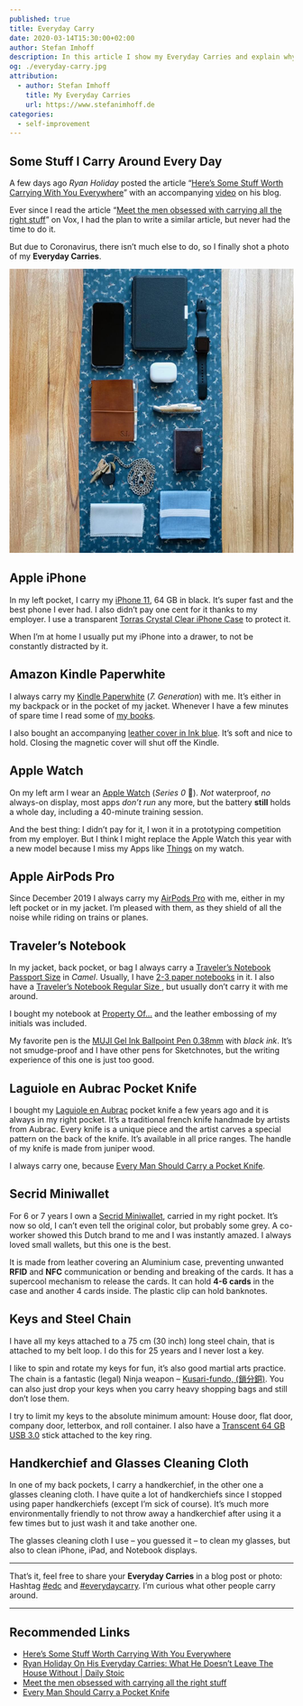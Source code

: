 ```yaml
---
published: true
title: Everyday Carry
date: 2020-03-14T15:30:00+02:00
author: Stefan Imhoff
description: In this article I show my Everyday Carries and explain why I carry them.
og: ./everyday-carry.jpg
attribution:
  - author: Stefan Imhoff
    title: My Everyday Carries
    url: https://www.stefanimhoff.de
categories:
  - self-improvement
---
```


## Some Stuff I Carry Around Every Day

A few days ago _Ryan Holiday_ posted the article “[Here’s Some Stuff Worth Carrying With You Everywhere](https://ryanholiday.net/heres-some-stuff-worth-carrying-with-you-everywhere/)” with an accompanying [video](https://www.youtube.com/watch?v=oaXMijw241c) on his blog.

Ever since I read the article “[Meet the men obsessed with carrying all the right stuff](https://www.vox.com/the-goods/2019/7/24/20696487/everyday-carry-reddit-knife-wallet-gun)” on Vox, I had the plan to write a similar article, but never had the time to do it.

But due to Coronavirus, there isn’t much else to do, so I finally shot a photo of my **Everyday Carries**.

![My every day carries](everyday-carry.jpg "My Everyday Carries")

## Apple iPhone

In my left pocket, I carry my [iPhone 11](https://www.apple.com/iphone-11/), 64 GB in black. It’s super fast and the best phone I ever had. I also didn’t pay one cent for it thanks to my employer. I use a transparent [Torras Crystal Clear iPhone Case](http://www.amazon.de/gp/product/http://www.amazon.de/gp/product/B07VW6QM33?ie=UTF8&tag=stefanimhoffde-21&linkCode=as2&camp=1638&creative=6742&creativeASIN=B07VW6QM33?ie=UTF8&tag=stefanimhoffde-21&linkCode=as2&camp=1638&creative=6742&creativeASIN=http://www.amazon.de/gp/product/B07VW6QM33?ie=UTF8&tag=stefanimhoffde-21&linkCode=as2&camp=1638&creative=6742&creativeASIN=B07VW6QM33) to protect it.

When I’m at home I usually put my iPhone into a drawer, to not be constantly distracted by it.

## Amazon Kindle Paperwhite

I always carry my [Kindle Paperwhite](http://www.amazon.de/gp/product/B00QJDU3KY?ie=UTF8&tag=stefanimhoffde-21&linkCode=as2&camp=1638&creative=6742&creativeASIN=B00QJDU3KY) (_7. Generation_) with me. It’s either in my backpack or in the pocket of my jacket. Whenever I have a few minutes of spare time I read some of [my books](https://www.goodreads.com/review/list/28460819-stefan?shelf=currently-reading).

I also bought an accompanying [leather cover in Ink blue](http://www.amazon.de/gp/product/B008BQH1NO?ie=UTF8&tag=stefanimhoffde-21&linkCode=as2&camp=1638&creative=6742&creativeASIN=B008BQH1NO). It’s soft and nice to hold. Closing the magnetic cover will shut off the Kindle.

## Apple Watch

On my left arm I wear an [Apple Watch](https://www.apple.com/watch/) (_Series 0_ 🤘). _Not_ waterproof, _no_ always-on display, most apps _don’t run_ any more, but the battery **still** holds a whole day, including a 40-minute training session.

And the best thing: I didn’t pay for it, I won it in a prototyping competition from my employer. But I think I might replace the Apple Watch this year with a new model because I miss my Apps like [Things](https://culturedcode.com/things/) on my watch.

## Apple AirPods Pro

Since December 2019 I always carry my [AirPods Pro](https://www.apple.com/airpods/) with me, either in my left pocket or in my jacket. I’m pleased with them, as they shield of all the noise while riding on trains or planes.

## Traveler’s Notebook

In my jacket, back pocket, or bag I always carry a [Traveler’s Notebook Passport Size](https://www.travelers-company.com/products/trnote/starter-kit-passport) in _Camel_. Usually, I have [2-3 paper notebooks](https://www.travelers-company.com/products/trnote/refill-passport) in it. I also have a [Traveler’s Notebook Regular Size ](https://www.travelers-company.com/products/trnote/starter-kit-regular), but usually don’t carry it with me around.

I bought my notebook at [Property Of…](https://thepropertyof.com/) and the leather embossing of my initials was included.

My favorite pen is the [MUJI Gel Ink Ballpoint Pen 0.38mm](https://www.muji.eu/pages/online.asp?Sec=13&Sub=52&PID=11044) with _black ink_. It’s not smudge-proof and I have other pens for Sketchnotes, but the writing experience of this one is just too good.

## Laguiole en Aubrac Pocket Knife

I bought my [Laguiole en Aubrac](http://www.laguiole-en-aubrac.fr/) pocket knife a few years ago and it is always in my right pocket. It’s a traditional french knife handmade by artists from Aubrac. Every knife is a unique piece and the artist carves a special pattern on the back of the knife. It’s available in all price ranges. The handle of my knife is made from juniper wood.

I always carry one, because [Every Man Should Carry a Pocket Knife](https://www.artofmanliness.com/articles/every-man-should-carry-a-pocket-knife/).

## Secrid Miniwallet

For 6 or 7 years I own a [Secrid Miniwallet](https://secrid.com/wallets/miniwallet), carried in my right pocket. It’s now so old, I can’t even tell the original color, but probably some grey. A co-worker showed this Dutch brand to me and I was instantly amazed. I always loved small wallets, but this one is the best.

It is made from leather covering an Aluminium case, preventing unwanted **RFID** and **NFC** communication or bending and breaking of the cards. It has a supercool mechanism to release the cards. It can hold **4-6 cards** in the case and another 4 cards inside. The plastic clip can hold banknotes.

## Keys and Steel Chain

I have all my keys attached to a 75 cm (30 inch) long steel chain, that is attached to my belt loop. I do this for 25 years and I never lost a key.

I like to spin and rotate my keys for fun, it’s also good martial arts practice. The chain is a fantastic (legal) Ninja weapon – [Kusari-fundo, (鎖分銅)](https://en.wikipedia.org/wiki/Kusari-fundo). You can also just drop your keys when you carry heavy shopping bags and still don’t lose them.

I try to limit my keys to the absolute minimum amount: House door, flat door, company door, letterbox, and roll container. I also have a [Transcent 64 GB USB 3.0](http://www.amazon.de/gp/product/B016QAH2N0?ie=UTF8&tag=stefanimhoffde-21&linkCode=as2&camp=1638&creative=6742&creativeASIN=B016QAH2N0) stick attached to the key ring.

## Handkerchief and Glasses Cleaning Cloth

In one of my back pockets, I carry a handkerchief, in the other one a glasses cleaning cloth. I have quite a lot of handkerchiefs since I stopped using paper handkerchiefs (except I’m sick of course). It’s much more environmentally friendly to not throw away a handkerchief after using it a few times but to just wash it and take another one.

The glasses cleaning cloth I use – you guessed it – to clean my glasses, but also to clean iPhone, iPad, and Notebook displays.

---

That’s it, feel free to share your **Everyday Carries** in a blog post or photo: Hashtag [\#edc](https://www.instagram.com/explore/tags/edc/) and [#everydaycarry](https://www.instagram.com/explore/tags/everydaycarry/). I’m curious what other people carry around.

---

## Recommended Links

- [Here’s Some Stuff Worth Carrying With You Everywhere](https://ryanholiday.net/heres-some-stuff-worth-carrying-with-you-everywhere/)
- [Ryan Holiday On His Everyday Carries: What He Doesn’t Leave The House Without | Daily Stoic](https://www.youtube.com/watch?v=oaXMijw241c)
- [Meet the men obsessed with carrying all the right stuff](https://www.vox.com/the-goods/2019/7/24/20696487/everyday-carry-reddit-knife-wallet-gun)
- [Every Man Should Carry a Pocket Knife](https://www.artofmanliness.com/articles/every-man-should-carry-a-pocket-knife/)
